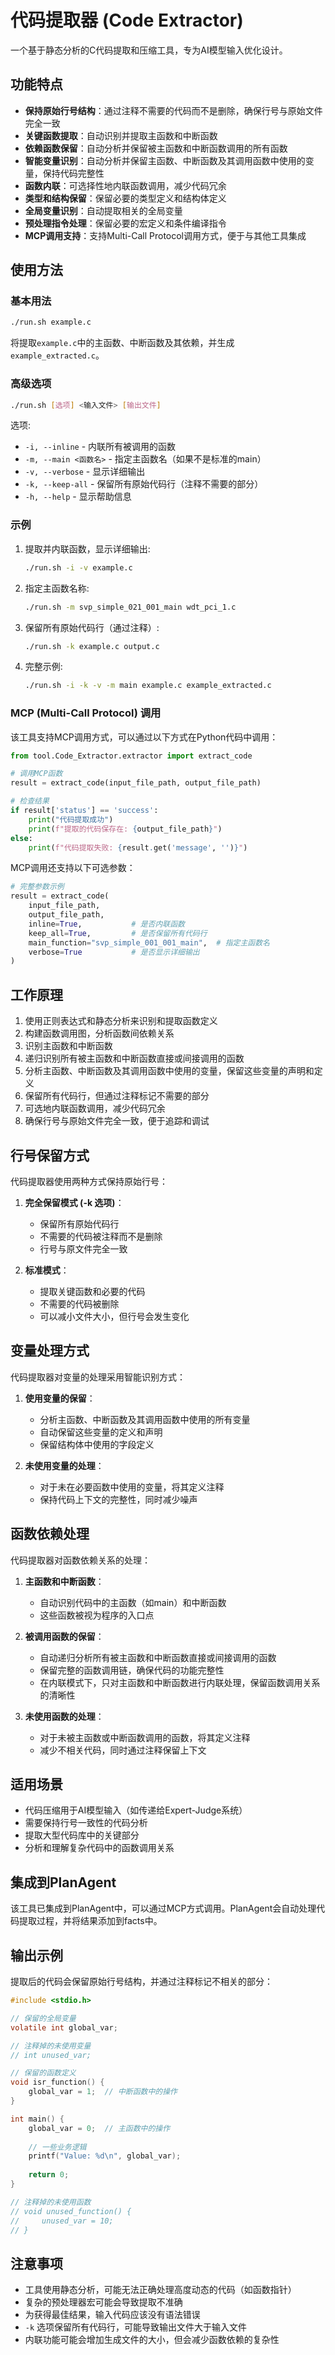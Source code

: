 # 代码提取器 (Code Extractor)

一个基于静态分析的C代码提取和压缩工具，专为AI模型输入优化设计。

## 功能特点

- **保持原始行号结构**：通过注释不需要的代码而不是删除，确保行号与原始文件完全一致
- **关键函数提取**：自动识别并提取主函数和中断函数
- **依赖函数保留**：自动分析并保留被主函数和中断函数调用的所有函数
- **智能变量识别**：自动分析并保留主函数、中断函数及其调用函数中使用的变量，保持代码完整性
- **函数内联**：可选择性地内联函数调用，减少代码冗余
- **类型和结构保留**：保留必要的类型定义和结构体定义
- **全局变量识别**：自动提取相关的全局变量
- **预处理指令处理**：保留必要的宏定义和条件编译指令
- **MCP调用支持**：支持Multi-Call Protocol调用方式，便于与其他工具集成

## 使用方法

### 基本用法

```bash
./run.sh example.c
```

将提取`example.c`中的主函数、中断函数及其依赖，并生成`example_extracted.c`。

### 高级选项

```bash
./run.sh [选项] <输入文件> [输出文件]
```

选项:
- `-i, --inline` - 内联所有被调用的函数
- `-m, --main <函数名>` - 指定主函数名（如果不是标准的main）
- `-v, --verbose` - 显示详细输出
- `-k, --keep-all` - 保留所有原始代码行（注释不需要的部分）
- `-h, --help` - 显示帮助信息

### 示例

1. 提取并内联函数，显示详细输出:
   ```bash
   ./run.sh -i -v example.c
   ```

2. 指定主函数名称:
   ```bash
   ./run.sh -m svp_simple_021_001_main wdt_pci_1.c
   ```

3. 保留所有原始代码行（通过注释）:
   ```bash
   ./run.sh -k example.c output.c
   ```

4. 完整示例:
   ```bash
   ./run.sh -i -k -v -m main example.c example_extracted.c
   ```

### MCP (Multi-Call Protocol) 调用

该工具支持MCP调用方式，可以通过以下方式在Python代码中调用：

```python
from tool.Code_Extractor.extractor import extract_code

# 调用MCP函数
result = extract_code(input_file_path, output_file_path)

# 检查结果
if result['status'] == 'success':
    print("代码提取成功")
    print(f"提取的代码保存在: {output_file_path}")
else:
    print(f"代码提取失败: {result.get('message', '')}")
```

MCP调用还支持以下可选参数：

```python
# 完整参数示例
result = extract_code(
    input_file_path,
    output_file_path,
    inline=True,           # 是否内联函数
    keep_all=True,         # 是否保留所有代码行
    main_function="svp_simple_001_001_main",  # 指定主函数名
    verbose=True           # 是否显示详细输出
)
```

## 工作原理

1. 使用正则表达式和静态分析来识别和提取函数定义
2. 构建函数调用图，分析函数间依赖关系
3. 识别主函数和中断函数
4. 递归识别所有被主函数和中断函数直接或间接调用的函数
5. 分析主函数、中断函数及其调用函数中使用的变量，保留这些变量的声明和定义
6. 保留所有代码行，但通过注释标记不需要的部分
7. 可选地内联函数调用，减少代码冗余
8. 确保行号与原始文件完全一致，便于追踪和调试

## 行号保留方式

代码提取器使用两种方式保持原始行号：

1. **完全保留模式 (-k 选项)**：
   - 保留所有原始代码行
   - 不需要的代码被注释而不是删除
   - 行号与原文件完全一致

2. **标准模式**：
   - 提取关键函数和必要的代码
   - 不需要的代码被删除
   - 可以减小文件大小，但行号会发生变化

## 变量处理方式

代码提取器对变量的处理采用智能识别方式：

1. **使用变量的保留**：
   - 分析主函数、中断函数及其调用函数中使用的所有变量
   - 自动保留这些变量的定义和声明
   - 保留结构体中使用的字段定义

2. **未使用变量的处理**：
   - 对于未在必要函数中使用的变量，将其定义注释
   - 保持代码上下文的完整性，同时减少噪声

## 函数依赖处理

代码提取器对函数依赖关系的处理：

1. **主函数和中断函数**：
   - 自动识别代码中的主函数（如main）和中断函数
   - 这些函数被视为程序的入口点

2. **被调用函数的保留**：
   - 自动递归分析所有被主函数和中断函数直接或间接调用的函数
   - 保留完整的函数调用链，确保代码的功能完整性
   - 在内联模式下，只对主函数和中断函数进行内联处理，保留函数调用关系的清晰性

3. **未使用函数的处理**：
   - 对于未被主函数或中断函数调用的函数，将其定义注释
   - 减少不相关代码，同时通过注释保留上下文

## 适用场景

- 代码压缩用于AI模型输入（如传递给Expert-Judge系统）
- 需要保持行号一致性的代码分析
- 提取大型代码库中的关键部分
- 分析和理解复杂代码中的函数调用关系

## 集成到PlanAgent

该工具已集成到PlanAgent中，可以通过MCP方式调用。PlanAgent会自动处理代码提取过程，并将结果添加到facts中。

## 输出示例

提取后的代码会保留原始行号结构，并通过注释标记不相关的部分：

```c
#include <stdio.h>

// 保留的全局变量
volatile int global_var;

// 注释掉的未使用变量
// int unused_var;

// 保留的函数定义
void isr_function() {
    global_var = 1;  // 中断函数中的操作
}

int main() {
    global_var = 0;  // 主函数中的操作
    
    // 一些业务逻辑
    printf("Value: %d\n", global_var);
    
    return 0;
}

// 注释掉的未使用函数
// void unused_function() {
//     unused_var = 10;
// }
```

## 注意事项

- 工具使用静态分析，可能无法正确处理高度动态的代码（如函数指针）
- 复杂的预处理器宏可能会导致提取不准确
- 为获得最佳结果，输入代码应该没有语法错误
- `-k` 选项保留所有代码行，可能导致输出文件大于输入文件
- 内联功能可能会增加生成文件的大小，但会减少函数依赖的复杂性 